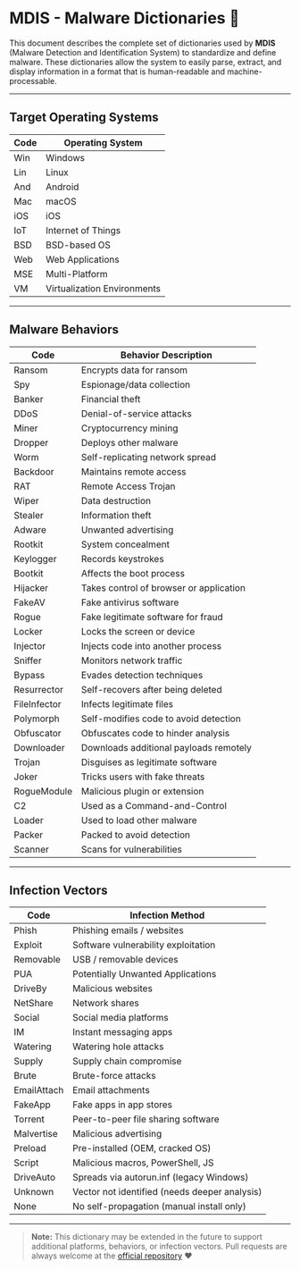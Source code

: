 # MDIS - Malware Dictionaries 📘

This document describes the complete set of dictionaries used by **MDIS** (Malware Detection and Identification System) to standardize and define malware. These dictionaries allow the system to easily parse, extract, and display information in a format that is human-readable and machine-processable.

---

## Target Operating Systems

| Code | Operating System            |
| ---- | --------------------------- |
| Win  | Windows                     |
| Lin  | Linux                       |
| And  | Android                     |
| Mac  | macOS                       |
| iOS  | iOS                         |
| IoT  | Internet of Things          |
| BSD  | BSD-based OS                |
| Web  | Web Applications            |
| MSE  | Multi-Platform              |
| VM   | Virtualization Environments |

---

## Malware Behaviors

| Code         | Behavior Description                    |
| ------------ | --------------------------------------- |
| Ransom       | Encrypts data for ransom                |
| Spy          | Espionage/data collection               |
| Banker       | Financial theft                         |
| DDoS         | Denial-of-service attacks               |
| Miner        | Cryptocurrency mining                   |
| Dropper      | Deploys other malware                   |
| Worm         | Self-replicating network spread         |
| Backdoor     | Maintains remote access                 |
| RAT          | Remote Access Trojan                    |
| Wiper        | Data destruction                        |
| Stealer      | Information theft                       |
| Adware       | Unwanted advertising                    |
| Rootkit      | System concealment                      |
| Keylogger    | Records keystrokes                      |
| Bootkit      | Affects the boot process                |
| Hijacker     | Takes control of browser or application |
| FakeAV       | Fake antivirus software                 |
| Rogue        | Fake legitimate software for fraud      |
| Locker       | Locks the screen or device              |
| Injector     | Injects code into another process       |
| Sniffer      | Monitors network traffic                |
| Bypass       | Evades detection techniques             |
| Resurrector  | Self-recovers after being deleted       |
| FileInfector | Infects legitimate files                |
| Polymorph    | Self-modifies code to avoid detection   |
| Obfuscator   | Obfuscates code to hinder analysis      |
| Downloader   | Downloads additional payloads remotely  |
| Trojan       | Disguises as legitimate software        |
| Joker        | Tricks users with fake threats          |
| RogueModule  | Malicious plugin or extension           |
| C2           | Used as a Command-and-Control           |
| Loader       | Used to load other malware              |
| Packer       | Packed to avoid detection               |
| Scanner      | Scans for vulnerabilities               |

---

## Infection Vectors

| Code        | Infection Method                              |
| ----------- | --------------------------------------------- |
| Phish       | Phishing emails / websites                    |
| Exploit     | Software vulnerability exploitation           |
| Removable   | USB / removable devices                       |
| PUA         | Potentially Unwanted Applications             |
| DriveBy     | Malicious websites                            |
| NetShare    | Network shares                                |
| Social      | Social media platforms                        |
| IM          | Instant messaging apps                        |
| Watering    | Watering hole attacks                         |
| Supply      | Supply chain compromise                       |
| Brute       | Brute-force attacks                           |
| EmailAttach | Email attachments                             |
| FakeApp     | Fake apps in app stores                       |
| Torrent     | Peer-to-peer file sharing software            |
| Malvertise  | Malicious advertising                         |
| Preload     | Pre-installed (OEM, cracked OS)               |
| Script      | Malicious macros, PowerShell, JS              |
| DriveAuto   | Spreads via autorun.inf (legacy Windows)      |
| Unknown     | Vector not identified (needs deeper analysis) |
| None        | No self-propagation (manual install only)     |

---

> **Note:** This dictionary may be extended in the future to support additional platforms, behaviors, or infection vectors. Pull requests are always welcome at the [official repository](https://github.com/memecoder123456/MDIS.git) ❤️
